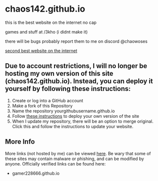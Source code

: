 
# chaos142.github.io

this is the best website on the internet no cap

games and stuff at /3kho (i didnt make it)

there will be bugs probably report them to me on discord @chaowoses

[second best website on the internet](https://binwonk.github.io)

## Due to account restrictions, I will no longer be hosting my own version of this site (chaos142.github.io). Instead, you can deploy it yourself by following these instructions:  
1. Create or log into a GitHub account
2. Make a fork of this Repository
3. Name the repository yourgithubusername.github.io
4. Follow [these instructions](https://docs.github.com/en/pages/getting-started-with-github-pages/creating-a-github-pages-site) to deploy your own version of the site
5. When I update my repository, there will be an option to merge original. Click this and follow the instructions to update your website.
  
## More Info  
More links (not hosted by me) can be viewed [here](https://github.com/Chaos142/Site/forks). Be wary that some of these sites may contain malware or phishing, and can be modified by anyone. Officially verified links can be found here:
- gamer228666.github.io
